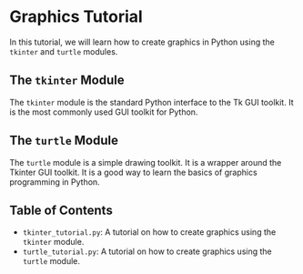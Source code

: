 # Graphics Tutorial

In this tutorial, we will learn how to create graphics in Python using the `tkinter` and `turtle` modules. 

## The `tkinter` Module

The `tkinter` module is the standard Python interface to the Tk GUI toolkit. It is the most commonly used GUI toolkit for Python.

## The `turtle` Module

The `turtle` module is a simple drawing toolkit. It is a wrapper around the Tkinter GUI toolkit. It is a good way to learn the basics of graphics programming in Python.

## Table of Contents
- `tkinter_tutorial.py`: A tutorial on how to create graphics using the `tkinter` module.
- `turtle_tutorial.py`: A tutorial on how to create graphics using the `turtle` module.

